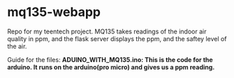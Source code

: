# mq135-webapp
Repo for my teentech project. 
MQ135 takes readings of the indoor air quality in ppm, and the flask server displays the ppm, and the saftey level of the air.

Guide for the files: <b>
ADUINO_WITH_MQ135.ino: This is the code for the arduino. It runs on the arduino(pro micro) and gives us a ppm reading.
